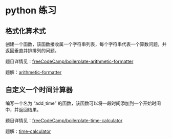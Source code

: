 # python 练习



##  格式化算术式

创建一个函数，该函数接收属一个字符串列表，每个字符串代表一个算数问题，并返回垂直并排排列的问题。

题目详情见：[freeCodeCamp/boilerplate-arithmetic-formatter](https://github.com/freeCodeCamp/boilerplate-arithmetic-formatter)

题解：[arithmetic-formatter](arithmetic-formatter/resolve.md)

## 自定义一个时间计算器

编写一个名为 “add_time” 的函数，该函数可以将一段时间添加到一个开始时间中，并返回结果。

题目详情见：[freeCodeCamp/boilerplate-time-calculator](https://github.com/freeCodeCamp/boilerplate-time-calculator)

题解：[time-calculator](time-calculator/resolve.md)

